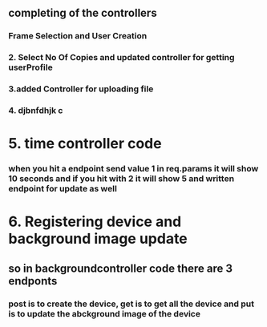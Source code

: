 
## completing of the controllers

### Frame Selection and User Creation 
### 2. Select No Of Copies and updated controller for getting userProfile
### 3.added Controller for uploading file
### 4. djbnfdhjk c
# 5. time controller code 
### when you hit a endpoint send value 1 in req.params it will show 10 seconds and if you hit with 2 it will show 5 and written endpoint for update as well

# 6. Registering device and background image update
## so in backgroundcontroller code there are 3 endponts 
### post is to create the device, get is to get all the device and put is to update the abckground image of the device

